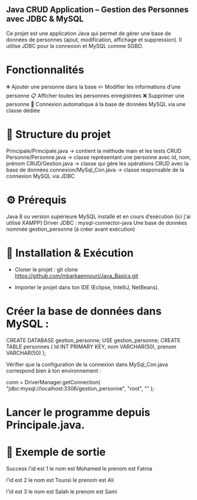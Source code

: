 ## Java CRUD Application – Gestion des Personnes avec JDBC & MySQL
Ce projet est une application Java qui permet de gérer une base de données de personnes (ajout, modification, affichage et suppression).
Il utilise JDBC pour la connexion et MySQL comme SGBD.

# Fonctionnalités

➕ Ajouter une personne dans la base
✏️ Modifier les informations d’une personne
📋 Afficher toutes les personnes enregistrées
❌ Supprimer une personne
🔌 Connexion automatique à la base de données MySQL via une classe dédiée

# 📂 Structure du projet

Principale/Principale.java → contient la méthode main et les tests CRUD
Personne/Personne.java → classe représentant une personne avec id, nom, prénom
CRUD/Gestion.java → classe qui gère les opérations CRUD avec la base de données
connexion/MySql_Con.java → classe responsable de la connexion MySQL via JDBC

# ⚙️ Prérequis

Java 8 ou version supérieure
MySQL installé et en cours d’exécution (ici j'ai utilisé XAMPP)
Driver JDBC : mysql-connector-java
Une base de données nommée gestion_personne (à créer avant exécution)

# 🚀 Installation & Exécution

- Cloner le projet :
git clone https://github.com/mbarkaennouri/Java_Basics.git

- Importer le projet dans ton IDE (Eclipse, IntelliJ, NetBeans).

# Créer la base de données dans MySQL :

CREATE DATABASE gestion_personne;
USE gestion_personne;
CREATE TABLE personnes (
    Id INT PRIMARY KEY,
    nom VARCHAR(50),
    prenom VARCHAR(50)
);


Vérifier que la configuration de la connexion dans MySql_Con.java correspond bien à ton environnement :

conn = DriverManager.getConnection(
    "jdbc:mysql://localhost:3306/gestion_personne", "root", ""
);


# Lancer le programme depuis Principale.java.

# 📌 Exemple de sortie
Success
l'id est 1
le nom est Mohamed
le prenom est Fatma

l'id est 2
le nom est Tounsi
le prenom est Ali

l'id est 3
le nom est Salah
le prenom est Sami

